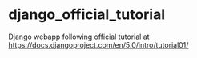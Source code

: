 # django_official_tutorial
Django webapp following official tutorial at https://docs.djangoproject.com/en/5.0/intro/tutorial01/
